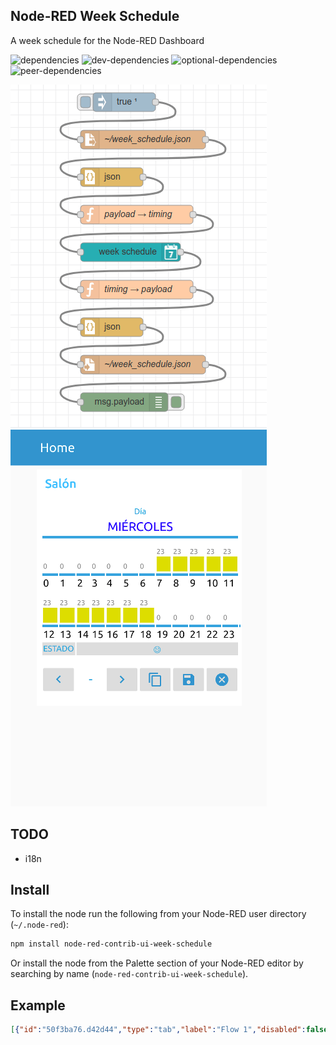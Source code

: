 ## Node-RED Week Schedule
A week schedule for the Node-RED Dashboard

![dependencies](https://img.shields.io/david/vicnala/node-red-contrib-ui-week-schedule.svg?style=flat-square)
![dev-dependencies](https://img.shields.io/david/dev/vicnala/node-red-contrib-ui-week-schedule.svg?style=flat-square)
![optional-dependencies](https://img.shields.io/david/optional/vicnala/node-red-contrib-ui-week-schedule.svg?style=flat-square)
![peer-dependencies](https://img.shields.io/david/peer/vicnala/node-red-contrib-ui-week-schedule.svg?style=flat-square)

![Examples Image](images/examples.png)
![UI Image](images/ui.png)

## TODO

* i18n

## Install
To install the node run the following from your Node-RED user directory (`~/.node-red`):
```bash
npm install node-red-contrib-ui-week-schedule
```

Or install the node from the Palette section of your Node-RED editor by searching by name (`node-red-contrib-ui-week-schedule`).

## Example

```json
[{"id":"50f3ba76.d42d44","type":"tab","label":"Flow 1","disabled":false,"info":""},{"id":"20cc9134.d017fe","type":"debug","z":"50f3ba76.d42d44","name":"","active":true,"tosidebar":true,"console":false,"tostatus":false,"complete":"false","x":190,"y":540,"wires":[]},{"id":"4c56c509.b197ac","type":"ui_week_schedule","z":"50f3ba76.d42d44","group":"4501e1fb.1f3b5","order":0,"label":"","name":"","width":0,"height":0,"x":200,"y":300,"wires":[["7995e074.3eea6"]]},{"id":"ede1d388.6f1df","type":"json","z":"50f3ba76.d42d44","name":"","property":"payload","action":"","pretty":false,"x":170,"y":180,"wires":[["950fb1a1.b9919"]]},{"id":"793789b2.67c848","type":"file in","z":"50f3ba76.d42d44","name":"~/week_schedule.json","filename":"/home/victor/week_schedule.json","format":"utf8","chunk":false,"sendError":false,"encoding":"none","x":220,"y":120,"wires":[["ede1d388.6f1df"]]},{"id":"950fb1a1.b9919","type":"function","z":"50f3ba76.d42d44","name":"payload → timing","func":"msg.timing = msg.payload;\nreturn msg;","outputs":1,"noerr":0,"x":210,"y":240,"wires":[["4c56c509.b197ac"]]},{"id":"ea7be167.3838f","type":"inject","z":"50f3ba76.d42d44","name":"","topic":"","payload":"true","payloadType":"bool","repeat":"","crontab":"","once":true,"onceDelay":0.1,"x":190,"y":60,"wires":[["793789b2.67c848"]]},{"id":"7995e074.3eea6","type":"function","z":"50f3ba76.d42d44","name":"timing → payload","func":"if (msg.save) {\n    msg.payload = msg.save;\n    return msg;\n}","outputs":1,"noerr":0,"x":210,"y":360,"wires":[["8ff0280c.5f4c18"]]},{"id":"922ff897.9ba0b8","type":"file","z":"50f3ba76.d42d44","name":"~/week_schedule.json","filename":"/home/victor/week_schedule.json","appendNewline":false,"createDir":false,"overwriteFile":"true","encoding":"none","x":220,"y":480,"wires":[["20cc9134.d017fe"]]},{"id":"8ff0280c.5f4c18","type":"json","z":"50f3ba76.d42d44","name":"","property":"payload","action":"str","pretty":false,"x":170,"y":420,"wires":[["922ff897.9ba0b8"]]},{"id":"4501e1fb.1f3b5","type":"ui_group","z":"","name":"Salón","tab":"4d9a93e1.0bf18c","disp":true,"width":"6","collapse":false},{"id":"4d9a93e1.0bf18c","type":"ui_tab","z":"","name":"Home","icon":"dashboard","disabled":false,"hidden":false}]
```
